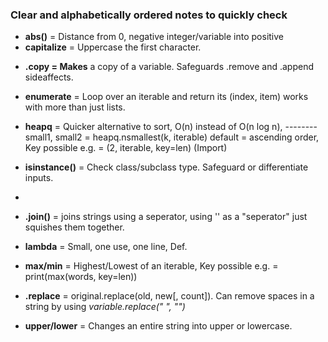 ### Clear and alphabetically ordered notes to quickly check

- __abs()__ = Distance from 0, negative integer/variable into positive
- __capitalize__ = Uppercase the first character. 
+ __.copy = Makes__ a copy of a variable. Safeguards .remove and .append sideaffects.
- __enumerate__ =  Loop over an iterable and return its (index, item) works with more than just lists.
+ __heapq__ = Quicker alternative to sort, O(n) instead of O(n log n), -------- small1, small2 = heapq.nsmallest(k, iterable)  default = ascending order, Key possible e.g. = (2, iterable, key=len)      (Import)
- __isinstance()__ = Check class/subclass type. Safeguard or differentiate inputs.
+
- __.join()__ = joins strings using a seperator, using '' as a "seperator" just squishes them together. 
+ __lambda__ = Small, one use, one line, Def.
- __max/min__ = Highest/Lowest of an iterable, Key possible e.g. = print(max(words, key=len))
+ __.replace__ =  original.replace(old, new[, count]). Can remove spaces in a string by using *variable.replace(" ", "")*
- __upper/lower__ = Changes an entire string into upper or lowercase.
